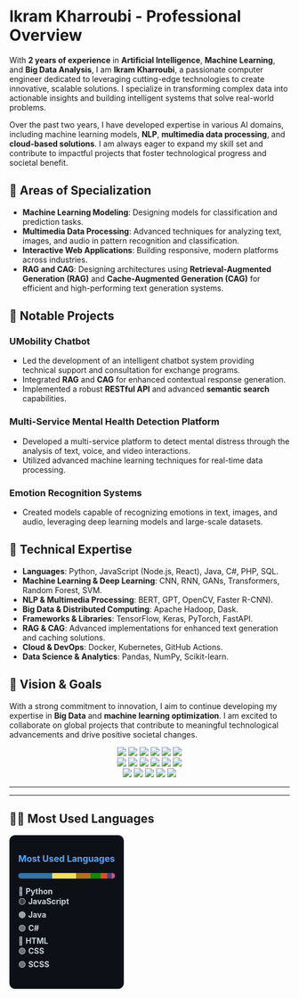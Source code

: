 # Ikram Kharroubi - Professional Overview

With **2 years of experience** in **Artificial Intelligence**, **Machine Learning**, and **Big Data Analysis**, I am **Ikram Kharroubi**, a passionate computer engineer dedicated to leveraging cutting-edge technologies to create innovative, scalable solutions. I specialize in transforming complex data into actionable insights and building intelligent systems that solve real-world problems.

Over the past two years, I have developed expertise in various AI domains, including machine learning models, **NLP**, **multimedia data processing**, and **cloud-based solutions**. I am always eager to expand my skill set and contribute to impactful projects that foster technological progress and societal benefit.

## 🌟 Areas of Specialization

- **Machine Learning Modeling**: Designing models for classification and prediction tasks.
- **Multimedia Data Processing**: Advanced techniques for analyzing text, images, and audio in pattern recognition and classification.
- **Interactive Web Applications**: Building responsive, modern platforms across industries.
- **RAG and CAG**: Designing architectures using **Retrieval-Augmented Generation (RAG)** and **Cache-Augmented Generation (CAG)** for efficient and high-performing text generation systems.

## 💼 Notable Projects

### UMobility Chatbot
- Led the development of an intelligent chatbot system providing technical support and consultation for exchange programs.
- Integrated **RAG** and **CAG** for enhanced contextual response generation.
- Implemented a robust **RESTful API** and advanced **semantic search** capabilities.

### Multi-Service Mental Health Detection Platform
- Developed a multi-service platform to detect mental distress through the analysis of text, voice, and video interactions.
- Utilized advanced machine learning techniques for real-time data processing.

### Emotion Recognition Systems
- Created models capable of recognizing emotions in text, images, and audio, leveraging deep learning models and large-scale datasets.

## 🚀 Technical Expertise

- **Languages**: Python, JavaScript (Node.js, React), Java, C#, PHP, SQL.
- **Machine Learning & Deep Learning**: CNN, RNN, GANs, Transformers, Random Forest, SVM.
- **NLP & Multimedia Processing**: BERT, GPT, OpenCV, Faster R-CNN).
- **Big Data & Distributed Computing**: Apache Hadoop, Dask.
- **Frameworks & Libraries**: TensorFlow, Keras, PyTorch, FastAPI.
- **RAG & CAG**: Advanced implementations for enhanced text generation and caching solutions.
- **Cloud & DevOps**: Docker, Kubernetes, GitHub Actions.
- **Data Science & Analytics**: Pandas, NumPy, Scikit-learn.

## 🎯 Vision & Goals
With a strong commitment to innovation, I aim to continue developing my expertise in **Big Data** and **machine learning optimization**. I am excited to collaborate on global projects that contribute to meaningful technological advancements and drive positive societal changes.

<p align="center">
  <img src="https://img.shields.io/badge/NODE.JS-339933?style=for-the-badge&logo=nodedotjs&logoColor=white"/>
  <img src="https://img.shields.io/badge/REACT-20232A?style=for-the-badge&logo=react&logoColor=61DAFB"/>
  <img src="https://img.shields.io/badge/MONGODB-47A248?style=for-the-badge&logo=mongodb&logoColor=white"/>
  <img src="https://img.shields.io/badge/EXPRESS-000000?style=for-the-badge&logo=express&logoColor=white"/>
  <img src="https://img.shields.io/badge/JAVASCRIPT-F7DF1E?style=for-the-badge&logo=javascript&logoColor=black"/>
  <img src="https://img.shields.io/badge/PYTHON-3776AB?style=for-the-badge&logo=python&logoColor=white"/>
  <br/>
  <img src="https://img.shields.io/badge/GIT-F05032?style=for-the-badge&logo=git&logoColor=white"/>
  <img src="https://img.shields.io/badge/GITHUB-181717?style=for-the-badge&logo=github&logoColor=white"/>
  <img src="https://img.shields.io/badge/MYSQL-4479A1?style=for-the-badge&logo=mysql&logoColor=white"/>
  <img src="https://img.shields.io/badge/TENSORFLOW-FF6F00?style=for-the-badge&logo=tensorflow&logoColor=white"/>
  <img src="https://img.shields.io/badge/KERAS-D00000?style=for-the-badge&logo=keras&logoColor=white"/>
  <img src="https://img.shields.io/badge/SCIKIT--LEARN-F7931E?style=for-the-badge&logo=scikit-learn&logoColor=white"/>
  <br/>
  <img src="https://img.shields.io/badge/ELASTICSEARCH-005571?style=for-the-badge&logo=elasticsearch&logoColor=white"/>
  <img src="https://img.shields.io/badge/PANDAS-150458?style=for-the-badge&logo=pandas&logoColor=white"/>
  <img src="https://img.shields.io/badge/NUMPY-013243?style=for-the-badge&logo=numpy&logoColor=white"/>
  <img src="https://img.shields.io/badge/DOCKER-2496ED?style=for-the-badge&logo=docker&logoColor=white"/>
  <img src="https://img.shields.io/badge/KUBERNETES-326CE5?style=for-the-badge&logo=kubernetes&logoColor=white"/>
</p>


---

---
<h2>🧑‍💻 Most Used Languages</h2>

<div style="background-color:#0d1117; padding: 15px; border-radius: 10px; width: fit-content; border: 1px solid #30363d;">
  <p style="color:#58a6ff; font-weight:bold; font-size: 16px;">Most Used Languages</p>

  <!-- Barre principale -->
  <div style="height:10px; width: 100%; background-color:#30363d; border-radius:5px; overflow:hidden; margin-bottom:10px;">
    <div style="width: 35%; height: 100%; background-color:#3572A5; float:left;"></div> <!-- Python -->
    <div style="width: 25%; height: 100%; background-color:#f1e05a; float:left;"></div> <!-- JavaScript -->
    <div style="width: 15%; height: 100%; background-color:#b07219; float:left;"></div> <!-- Java -->
    <div style="width: 10%; height: 100%; background-color:#178600; float:left;"></div> <!-- C# -->
    <div style="width: 7%; height: 100%; background-color:#e34c26; float:left;"></div> <!-- HTML -->
    <div style="width: 5%; height: 100%; background-color:#563d7c; float:left;"></div> <!-- CSS -->
    <div style="width: 3%; height: 100%; background-color:#c6538c; float:left;"></div> <!-- SCSS -->
  </div>


  <!-- Légende -->
  <ul style="list-style:none; padding:0; color:#c9d1d9; font-size: 14px;">
    <li>🔵 <strong>Python</strong></li>
    <li>🟡 <strong>JavaScript</strong></li>
    <li>🟤 <strong>Java</strong></li>
    <li>🟢 <strong>C#</strong></li>
    <li>🔴 <strong>HTML</strong></li>
    <li>🟣 <strong>CSS</strong></li>
    <li>🟣 <strong>SCSS</strong></li>
  </ul>
</div>

